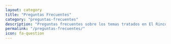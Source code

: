 ```yaml
---
layout: category
title: "Preguntas Frecuentes"
category: "preguntas-frecuentes"
description: "Preguntas frecuentes sobre los temas tratados en El Rincón de Hattrick"
permalink: "/preguntas-frecuentes/"
icon: fa-question
---
```


